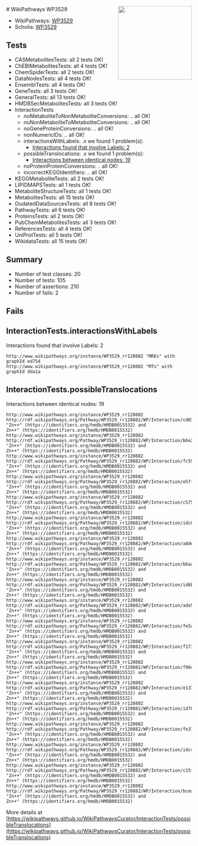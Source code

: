 <img style="float: right; width: 200px" src="https://upload.wikimedia.org/wikipedia/commons/thumb/8/83/Wplogo_with_text_500.png/640px-Wplogo_with_text_500.png" />
# WikiPathways WP3529

* WikiPathways: [WP3529](https://new.wikipathways.org/pathways/WP3529)
* Scholia: [WP3529](https://scholia.toolforge.org/wikipathways/WP3529)
## Tests
* CASMetabolitesTests: all 2 tests OK!
* ChEBIMetabolitesTests: all 4 tests OK!
* ChemSpiderTests: all 2 tests OK!
* DataNodesTests: all 4 tests OK!
* EnsemblTests: all 4 tests OK!
* GeneTests: all 3 tests OK!
* GeneralTests: all 13 tests OK!
* HMDBSecMetabolitesTests: all 3 tests OK!
* InteractionTests
    * noMetaboliteToNonMetaboliteConversions: .. all OK!
    * noNonMetaboliteToMetaboliteConversions: .. all OK!
    * noGeneProteinConversions: .. all OK!
    * nonNumericIDs: .. all OK!
    * interactionsWithLabels: .x we found 1 problem(s):
        * [Interactions found that involve Labels: 2](#630d2679)
    * possibleTranslocations: .x we found 1 problem(s):
        * [Interactions between identical nodes: 19](#661ebef3)
    * noProteinProteinConversions: .. all OK!
    * incorrectKEGGIdentifiers: .. all OK!
* KEGGMetaboliteTests: all 2 tests OK!
* LIPIDMAPSTests: all 1 tests OK!
* MetaboliteStructureTests: all 1 tests OK!
* MetabolitesTests: all 15 tests OK!
* OudatedDataSourcesTests: all 8 tests OK!
* PathwayTests: all 6 tests OK!
* ProteinsTests: all 2 tests OK!
* PubChemMetabolitesTests: all 3 tests OK!
* ReferencesTests: all 4 tests OK!
* UniProtTests: all 5 tests OK!
* WikidataTests: all 15 tests OK!


## Summary

* Number of test classes: 20
* Number of tests: 105
* Number of assertions: 210
* Number of fails: 2

## Fails

<a name="630d2679" />

## InteractionTests.interactionsWithLabels

Interactions found that involve Labels: 2
```
http://www.wikipathways.org/instance/WP3529_rr120882 "MREs" with graphId ed754
http://www.wikipathways.org/instance/WP3529_rr120882 "MTs" with graphId dda1a
```

<a name="661ebef3" />

## InteractionTests.possibleTranslocations

Interactions between identical nodes: 19
```
http://www.wikipathways.org/instance/WP3529_rr120882 http://rdf.wikipathways.org/Pathway/WP3529_rr120882/WP/Interaction/cd037 "Zn++" (https://identifiers.org/hmdb/HMDB0015532) and 
Zn++" (https://identifiers.org/hmdb/HMDB0015532)
http://www.wikipathways.org/instance/WP3529_rr120882 http://rdf.wikipathways.org/Pathway/WP3529_rr120882/WP/Interaction/b6e2b "Zn++" (https://identifiers.org/hmdb/HMDB0015532) and 
Zn++" (https://identifiers.org/hmdb/HMDB0015532)
http://www.wikipathways.org/instance/WP3529_rr120882 http://rdf.wikipathways.org/Pathway/WP3529_rr120882/WP/Interaction/fc590 "Zn++" (https://identifiers.org/hmdb/HMDB0015532) and 
Zn++" (https://identifiers.org/hmdb/HMDB0015532)
http://www.wikipathways.org/instance/WP3529_rr120882 http://rdf.wikipathways.org/Pathway/WP3529_rr120882/WP/Interaction/e5ff2 "Zn++" (https://identifiers.org/hmdb/HMDB0015532) and 
Zn++" (https://identifiers.org/hmdb/HMDB0015532)
http://www.wikipathways.org/instance/WP3529_rr120882 http://rdf.wikipathways.org/Pathway/WP3529_rr120882/WP/Interaction/c575c "Zn++" (https://identifiers.org/hmdb/HMDB0015532) and 
Zn++" (https://identifiers.org/hmdb/HMDB0015532)
http://www.wikipathways.org/instance/WP3529_rr120882 http://rdf.wikipathways.org/Pathway/WP3529_rr120882/WP/Interaction/idc81b3b40 "Zn++" (https://identifiers.org/hmdb/HMDB0015532) and 
Zn++" (https://identifiers.org/hmdb/HMDB0015532)
http://www.wikipathways.org/instance/WP3529_rr120882 http://rdf.wikipathways.org/Pathway/WP3529_rr120882/WP/Interaction/a8def "Zn++" (https://identifiers.org/hmdb/HMDB0015532) and 
Zn++" (https://identifiers.org/hmdb/HMDB0015532)
http://www.wikipathways.org/instance/WP3529_rr120882 http://rdf.wikipathways.org/Pathway/WP3529_rr120882/WP/Interaction/b6aac "Zn++" (https://identifiers.org/hmdb/HMDB0015532) and 
Zn++" (https://identifiers.org/hmdb/HMDB0015532)
http://www.wikipathways.org/instance/WP3529_rr120882 http://rdf.wikipathways.org/Pathway/WP3529_rr120882/WP/Interaction/id6b4a7265 "Zn++" (https://identifiers.org/hmdb/HMDB0015532) and 
Zn++" (https://identifiers.org/hmdb/HMDB0015532)
http://www.wikipathways.org/instance/WP3529_rr120882 http://rdf.wikipathways.org/Pathway/WP3529_rr120882/WP/Interaction/ade59 "Zn++" (https://identifiers.org/hmdb/HMDB0015532) and 
Zn++" (https://identifiers.org/hmdb/HMDB0015532)
http://www.wikipathways.org/instance/WP3529_rr120882 http://rdf.wikipathways.org/Pathway/WP3529_rr120882/WP/Interaction/fe5a1 "Zn++" (https://identifiers.org/hmdb/HMDB0015532) and 
Zn++" (https://identifiers.org/hmdb/HMDB0015532)
http://www.wikipathways.org/instance/WP3529_rr120882 http://rdf.wikipathways.org/Pathway/WP3529_rr120882/WP/Interaction/f171d "Zn++" (https://identifiers.org/hmdb/HMDB0015532) and 
Zn++" (https://identifiers.org/hmdb/HMDB0015532)
http://www.wikipathways.org/instance/WP3529_rr120882 http://rdf.wikipathways.org/Pathway/WP3529_rr120882/WP/Interaction/f96c5 "Zn++" (https://identifiers.org/hmdb/HMDB0015532) and 
Zn++" (https://identifiers.org/hmdb/HMDB0015532)
http://www.wikipathways.org/instance/WP3529_rr120882 http://rdf.wikipathways.org/Pathway/WP3529_rr120882/WP/Interaction/e1379 "Zn++" (https://identifiers.org/hmdb/HMDB0015532) and 
Zn++" (https://identifiers.org/hmdb/HMDB0015532)
http://www.wikipathways.org/instance/WP3529_rr120882 http://rdf.wikipathways.org/Pathway/WP3529_rr120882/WP/Interaction/id703d3427 "Zn++" (https://identifiers.org/hmdb/HMDB0015532) and 
Zn++" (https://identifiers.org/hmdb/HMDB0015532)
http://www.wikipathways.org/instance/WP3529_rr120882 http://rdf.wikipathways.org/Pathway/WP3529_rr120882/WP/Interaction/fe371 "Zn++" (https://identifiers.org/hmdb/HMDB0015532) and 
Zn++" (https://identifiers.org/hmdb/HMDB0015532)
http://www.wikipathways.org/instance/WP3529_rr120882 http://rdf.wikipathways.org/Pathway/WP3529_rr120882/WP/Interaction/idc429b1b "Zn++" (https://identifiers.org/hmdb/HMDB0015532) and 
Zn++" (https://identifiers.org/hmdb/HMDB0015532)
http://www.wikipathways.org/instance/WP3529_rr120882 http://rdf.wikipathways.org/Pathway/WP3529_rr120882/WP/Interaction/c15f4 "Zn++" (https://identifiers.org/hmdb/HMDB0015532) and 
Zn++" (https://identifiers.org/hmdb/HMDB0015532)
http://www.wikipathways.org/instance/WP3529_rr120882 http://rdf.wikipathways.org/Pathway/WP3529_rr120882/WP/Interaction/bcead "Zn++" (https://identifiers.org/hmdb/HMDB0015532) and 
Zn++" (https://identifiers.org/hmdb/HMDB0015532)
```

More details at [https://wikipathways.github.io/WikiPathwaysCurator/InteractionTests/possibleTranslocations](https://wikipathways.github.io/WikiPathwaysCurator/InteractionTests/possibleTranslocations)

